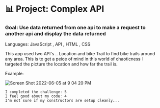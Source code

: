 # 📊 Project: Complex API 

### Goal: Use data returned from one api to make a request to another api and display the data returned

Languages: JavaScript , API , HTML , CSS


This app used two API's .. Location and bike Trail to find bike trails around any area. This is to get a peice of mind in this world of chaoticness I targeted the picture the location and how far the trail is.


Example:

![Screen Shot 2022-06-05 at 9 04 20 PM](https://user-images.githubusercontent.com/101997718/172078679-1ebe480b-933d-4ee6-bfef-507347122136.png)

```
I completed the challenge: 5
I feel good about my code: 4
I'm not sure if my constructors are setup cleanly...
```


